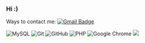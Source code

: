 ### Hi :)

Ways to contact me:
[![Gmail Badge](https://img.shields.io/badge/d.shved.wrk@gmail.com-c14438?style=flat-square&logo=Gmail&logoColor=white&link=mailto:d.shved.wrk@gmail.com)](d.shved.wrk@gmail.com)
<!-- [![Linkedin Badge](https://img.shields.io/badge/-LinkedIn-blue?style=flat-square&logo=Linkedin&logoColor=white&link=https://www.linkedin.com/in/seyfer/)]() -->

<!-- <img alt="Nodejs" src="https://img.shields.io/badge/-Nodejs-43853d?style=flat-square&logo=Node.js&logoColor=white" /> -->
<!-- !Redis -->
<!-- !PostgreSQL -->
![MySQL](https://img.shields.io/badge/-MySQL-black?style=flat-square&logo=mysql)
![Git](https://img.shields.io/badge/-Git-black?style=flat-square&logo=git)
![GitHub](https://img.shields.io/badge/-GitHub-181717?style=flat-square&logo=github)
![PHP](https://img.shields.io/badge/PHP-black?style=flat-square&logo=php)
![Google Chrome](https://img.shields.io/badge/Chrome-black?style=flat-square&logo=google-chrome)
<img src="https://img.shields.io/badge/-Laravel-F55247?style=flat-square&logo=Laravel&logoColor=white"/>
<!-- <img alt="Docker" src="https://img.shields.io/badge/-Docker-46a2f1?style=flat-square&logo=docker&logoColor=white" /> -->
<!-- <img alt="npm" src="https://img.shields.io/badge/-NPM-CB3837?style=flat-square&logo=npm&logoColor=white" /> -->
<!-- <img src="https://img.shields.io/badge/-Slack-E01563?style=flat-square&logo=Slack&logoColor=white"/> -->
<!-- <img src="https://img.shields.io/badge/-WebPack-1C78C0?style=flat-square&logo=WebPack&logoColor=white"/> --> 
<!-- !VS Code -->
<!-- !Apache2 -->
<!-- !MariaDB --> 
